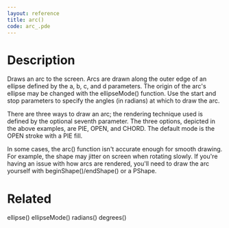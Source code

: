 ```yaml
---
layout: reference
title: arc()
code: arc_.pde
---
```


# Description

Draws an arc to the screen. Arcs are drawn along the outer edge of an ellipse defined by the a, b, c, and d parameters. The origin of the arc's ellipse may be changed with the ellipseMode() function. Use the start and stop parameters to specify the angles (in radians) at which to draw the arc.

There are three ways to draw an arc; the rendering technique used is defined by the optional seventh parameter. The three options, depicted in the above examples, are PIE, OPEN, and CHORD. The default mode is the OPEN stroke with a PIE fill.

In some cases, the arc() function isn't accurate enough for smooth drawing. For example, the shape may jitter on screen when rotating slowly. If you're having an issue with how arcs are rendered, you'll need to draw the arc yourself with beginShape()/endShape() or a PShape.

# Related

ellipse()
ellipseMode()
radians()
degrees()
